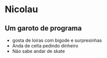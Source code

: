 # Nicolau
## Um garoto de programa

- gosta de loiras com bigode e surpresinhas
- Anda de celta pedindo dinheiro
- Não sabe andar de skate
